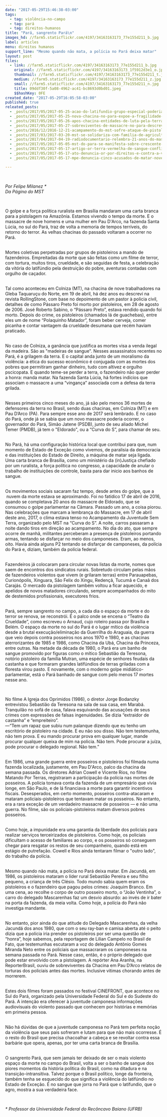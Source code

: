 ```yaml
---
date: "2017-05-29T15:46:38-03:00"
tags:
  - tag: violência-no-campo
  - tag: pará
  - tag: direitos-humanos
title: "Pará, sangrento Pará\n"
images_hd: //farm5.staticflickr.com/4197/34163163173_77e155d211_b.jpg
label: articles
menu: direitos humanos
support_line: "Mesmo quando não mata, a polícia no Pará deixa matar"
layout: post
files:
  - link: //farm5.staticflickr.com/4197/34163163173_77e155d211_b.jpg
    original: //farm5.staticflickr.com/4197/34163163173_1f5912d3e1_o.jpg
    thumbnail: //farm5.staticflickr.com/4197/34163163173_77e155d211_t.jpg
    medium: //farm5.staticflickr.com/4197/34163163173_77e155d211_z.jpg
    small: //farm5.staticflickr.com/4197/34163163173_77e155d211_n.jpg
    title: 09ddf30f-5a08-4962-ac41-bc8693d0bd01.jpeg
    $$hashKey: 0FE
created_date: "2017-05-29T16:05:58-03:00"
published: true
releated_posts:
  - _posts/2017/05/2017-05-25-acao-do-latifundio-grupo-especial-poderia-evitar-as-10-mortes-no-pa.md
  - _posts/2017/05/2017-05-25-nova-chacina-no-para-expoe-a-fragilidade-do-estado-na-resolucao-de-conflitos-no-campo.md
  - _posts/2017/05/2017-05-26-apos-chacina-entidades-de-luta-pela-terra-no-para-denunciam-acirramento-da-violencia.md
  - _posts/2017/05/2017-05-27-sobreviventes-de-massacre-no-para-descrevem-execucao-e-tortura.md
  - _posts/2016/12/2016-12-21-acampamento-do-mst-sofre-ataque-de-pistoleiros-no-para.md
  - _posts/2017/03/2017-03-20-mst-se-solidariza-com-familia-de-agricultor-assassinado-no-para.md
  - _posts/2017/04/2017-04-19-radiodocumentario-relembra-21-anos-do-massacre-de-eldorado-dos-carajas.md
  - _posts/2017/05/2017-05-05-mst-do-para-se-manifesta-sobre-crescente-onda-de-violencia-contra-os-trabalhadores-rurais-do-estado.md
  - _posts/2017/05/2017-05-17-artigo-or-terra-vermelha-de-sangue-conflitos-no-campo-matam-pelo-menos-19-em-um-mes.md
  - _posts/2017/05/2017-05-17-ato-denuncia-or-por-direitos-e-contra-a-violencia-no-campo.md
  - _posts/2017/05/2017-05-17-mpe-denuncia-cinco-acusados-de-matar-nove-pessoas-em-colniza.md

---
```

<p>&nbsp;</p>

<p><em>Por Felipe Milanez *<br />
Da P&aacute;gina do MST&nbsp;</em></p>

<p>&nbsp;</p>

<p>O golpe e a for&ccedil;a pol&iacute;tica ruralista em Bras&iacute;lia mandaram uma carta branca para a pistolagem na Amaz&ocirc;nia. Estamos vivendo o tempo da morte. E o massacre de nove homens e uma mulher em Pau D&#39;Arco, na fazenda Santa L&uacute;cia, no sul do Par&aacute;, traz de volta a memoria de tempos terr&iacute;veis, do retorno do terror. As velhas chacinas do passado voltaram a ocorrer no Par&aacute;.</p>

<p><br />
Mortes coletivas perpetradas por grupos de pistoleiros a mando de fazendeiros. Empreitadas da morte que s&atilde;o feitas como um filme de terror, com tortura, muitos tiros, crueldade, e s&atilde;o seguidas de festa, a celebra&ccedil;&atilde;o da vit&oacute;ria do latif&uacute;ndio pela destrui&ccedil;&atilde;o do pobre, aventuras contadas com orgulho de ca&ccedil;ador.</p>

<p><br />
Tal como aconteceu em Colniza (MT), na chacina de nove trabalhadores na Gleba Taquaru&ccedil;u do Norte, em 19 de abril, h&aacute; dez anos eu descrevi na revista RollingStone, com base no depoimento de um pastor &agrave; policia civil, detalhes de como P&aacute;ssaro Preto foi morto por pistoleiros, em 28 de agosto de 2006. Jos&eacute; Roberto Sabino, o &ldquo;P&aacute;ssaro Preto&rdquo;, estava rendido quando foi morto. Depois do crime, os pistoleiros (chamados l&aacute; de guachebas), entre eles um de nome &ldquo;Polaquinho Matador&rdquo;, foram beber cerveja, comer picanha e contar vantagem da crueldade desumana que rec&eacute;m haviam praticado.</p>

<p><br />
No caso de Colniza, a gan&acirc;ncia que justifica as mortes visa a venda ilegal da madeira. S&atilde;o as &quot;madeiras de sangue&quot;. Nesses assassinatos recentes no Par&aacute;, &eacute; a grilagem da terra. E o capital anda junto de um moralismo da viol&ecirc;ncia: a &eacute;tica do sucesso econ&ocirc;mico &eacute; conjugada com as mortes dos pobres que permitiram ganhar dinheiro, tudo com altivez e orgulho pscicopata. E quando teme-se perder a terra, o fazendeiro n&atilde;o quer perder a honra: manda matar. Na fazenda Santa L&uacute;cia, h&aacute; fortes ind&iacute;cios que associam o massacre a uma &ldquo;vingan&ccedil;a&rdquo; associada com a defesa da terra grilada.</p>

<p><br />
Nesses primeiros cinco meses do ano, j&aacute; s&atilde;o pelo menos 36 mortes de defensores da terra no Brasil, sendo duas chacinas, em Colniza (MT) e em Pau D&rsquo;Arco (PA). Para sempre esse ano de 2017 ser&aacute; lembrado. E no caso do Par&aacute;, onde j&aacute; se sabia que um novo massacre poderia ocorrer, o governador do Par&aacute;, Sim&atilde;o Jatene (PSDB), junto de seu aliado Michel Temer (PMDB), j&aacute; tem o &quot;Eldorado&quot;, ou a &ldquo;Curva do S&rdquo;, para chamar de seu.</p>

<p><br />
No Par&aacute;, h&aacute; uma configura&ccedil;&atilde;o hist&oacute;rica local que contribui para que, num momento de Estado de Exce&ccedil;&atilde;o como vivemos, de paralisia da democracia e das institui&ccedil;&otilde;es do Estado de Direito, a m&aacute;quina de matar seja ligada. Uma carta branca de Bras&iacute;lia, como um minist&eacute;rio da (in)Justi&ccedil;a chefiado por um ruralista, a for&ccedil;a pol&iacute;tica no congresso, a capacidade de anular o trabalho de institui&ccedil;&otilde;es de controle, basta para dar inicio aos banhos de sangue.</p>

<p><br />
Os movimentos sociais sacaram faz tempo, desde antes do golpe, que a &nbsp;nuvem da morte estava se aproximando. Foi no fat&iacute;dico 17 de abril de 2016, quando se completava 20 anos do massacre de Eldorado, que se consumou o golpe parlamentar na C&acirc;mara. Passado um ano, a coisa piorou. Nas celebra&ccedil;&otilde;es que marcam a lembran&ccedil;a do Massacre, em 17 de abril deste ano, 2017, o clima estava tenso no Acampamento da Juventude Sem Terra, organizado pelo MST na &ldquo;Curva do S&rdquo;. A noite, carros passaram a noite dando tiros em dire&ccedil;&atilde;o ao acampamento. No dia do ato, que sempre ocorre de manh&atilde;, militantes perceberam a presen&ccedil;a de pistoleiros portando armas, tentando se disfar&ccedil;ar no meio dos camponeses. Eram, ao menos, oito. Havia ainda alguns P2 tentando se disfar&ccedil;ar de camponeses, da pol&iacute;cia do Par&aacute; e, diziam, tamb&eacute;m da pol&iacute;cia federal.</p>

<p><br />
Fazendeiros j&aacute; colocaram para circular novas listas da morte, nomes que saem de encontros dos sindicatos rurais. Sobretudo circulam pelas m&atilde;os de fazendeiros violentos que vivem (e grilaram terras) entre Parauapebas, Curion&oacute;polis, Xinguara, S&atilde;o Felix do Xingu, Reden&ccedil;&atilde;, Tucum&atilde; e Cana&atilde; dos Caraj&aacute;s. O mercado da pistolagem tamb&eacute;m voltou a ficar aquecido, e apelidos de novos matadores circulando, sempre acompanhados do mito de destemidos profissionais, executores frios.</p>

<p><br />
Par&aacute;, sempre sangrento no campo, a cada dia o espa&ccedil;o da morte e do terror se renova, se reconstr&oacute;i. &Eacute; o palco onde se encena o &ldquo;Teatro da Crueldade&rdquo;, como escreveu o Arnaud, cujo roteiro passa por Bras&iacute;lia e Bel&eacute;m. O espa&ccedil;o da morte no sul do Par&aacute; &eacute; o lugar m&iacute;tico da viol&ecirc;ncia desde a brutal execu&ccedil;&atilde;o/elimina&ccedil;&atilde;o da Guerrilha do Araguaia, da guerra que veio depois contra posseiros nos anos 1970 e 1980, e as chacinas aterrorizantes de 1985 e 1986, como Chacina da Ub&aacute;, Chacina da Princeza, entre outras. Na metade da d&eacute;cada de 1980, o Par&aacute; era um banho de sangue promovido por figuras como o m&iacute;tico Sebasti&atilde;o da Teresona, not&oacute;rio pistoleiro da fam&iacute;lia Mutran, uma esp&eacute;cie de senhores feudais da castanha e que formaram grandes latif&uacute;ndios de terras griladas com a floresta virou pasto. E novamente, com o moderno golpe midi&aacute;tico-parlamentar, est&aacute; o Par&aacute; banhado de sangue com pelo menos 17 mortes nesse ano.</p>

<p>&nbsp;</p>

<p>No filme A Igreja dos Oprimidos (1986), o diretor Jorge Bodanzky entrevistou Sebasti&atilde;o da Teresona na sala de sua casa, em Marab&aacute;. Tranquil&atilde;o no sof&aacute; de casa, falava esquivando das acusa&ccedil;&otilde;es de seus crimes com express&otilde;es de falsas ingenuidades. Se dizia &ldquo;extraidor de castanha&rdquo; e &ldquo;empreiteiro&rdquo;.<br />
&mdash;&ldquo;Tem um rapaz que subiu num palanque dizendo que eu tenho um escrit&oacute;rio de pistoleiro na cidade. E eu n&atilde;o sou disso. N&atilde;o tem testemunha, n&atilde;o tem prova. E eu mando procurar prova em qualquer lugar, mande procurar qualquer queixa de mim na policia. N&atilde;o tem. Pode procurar a ju&iacute;za, pode procurar o delegado regional. N&atilde;o tem.&rdquo;</p>

<p><br />
Em 1986, uma grande guerra entre posseiros e pistoleiros foi filmada numa fazenda localizada, justamente, em Pau D&#39;Arco, palco da chacina da semana passada. Os diretores Adrian Cowell e Vicente Rios, no filme Matando Por Terras, registraram a participa&ccedil;&atilde;o da pol&iacute;cia nas mortes de posseiros. A pol&iacute;cia tomava conta da fazenda de um empres&aacute;rio que vivia longe, em S&atilde;o Paulo, e de l&aacute; financiava a morte para garantir incentivos fiscais. Desesperados, em certo momento, posseiros contra-atacaram e mataram policiais-pistoleiros que tentavam matar os posseiros. No entanto, era a rara exce&ccedil;&atilde;o de um verdadeiro massacre de posseiros &mdash; e n&atilde;o uma guerra. No filme, s&atilde;o os policiais-pistoleiros matam diversos pobres posseiros.</p>

<p><br />
Como hoje, a impunidade era uma garantia da liberdade dos policiais para realizar servi&ccedil;os terceirizados de pistoleiros. Como hoje, os policiais dificultam o acesso de familiares ao corpo, e os posseiros s&oacute; conseguem chegar para resgatar os restos de seu companheiro, quando est&aacute; em est&aacute;gio de putrefa&ccedil;&atilde;o. Cowell e Rios ainda tentaram filmar o &quot;outro lado&quot;, do trabalho da pol&iacute;cia.</p>

<p><br />
Mesmo quando n&atilde;o mata, a pol&iacute;cia no Par&aacute; deixa matar. Em Jacund&aacute;, em 1986, os pistoleiros mataram o l&iacute;der rural Sebasti&atilde;o Pereira e seu filho pequeno, a crian&ccedil;a de tr&ecirc;s Cl&eacute;sio. Todo mundo sabia quem eram os pistoleiros e o fazendeiro que pagou pelos crimes: Joaquim Branco. Em uma cena, ao recolhe o corpo de outro posseiro morto, o &ldquo;Jo&atilde;o Ventinha&rdquo;, o carro do delegado Mascarenhas faz um desvio absurdo: ao inv&eacute;s de ir bater na porta da fazenda, da meia volta. Como hoje, a pol&iacute;cia do Par&aacute; n&atilde;o investiga mandante.</p>

<p><br />
No entanto, pior ainda do que atitude do Delegado Mascarenhas, da velha Jacund&aacute; dos anos 1980, que com o seu ray-ban e camisa aberta at&eacute; o peito dizia que a pol&iacute;cia iria prender os pistoleiros por ser uma quest&atilde;o de &ldquo;honra&rdquo;, hoje sabemos, pela reportagem de Lilian Campelo no Brasil de Fato, que testemunhas escutaram a voz do delegado Ant&ocirc;nio Gomes Miranda Neto entre os policiais que massacraram os camponeses na semana passada no Par&aacute;. Nesse caso, ent&atilde;o, &eacute; o pr&oacute;prio delegado que pode estar envolvido com a pistolagem. A rep&oacute;rter Ana Aranha, na ReporterBrasil, ouviu de sobreviventes da Chacina em Pau D&rsquo;Arco relatos de torturas dos policiais antes das mortes. Inclusive vitimas chorando antes de morrerem.</p>

<p><br />
Estes dois filmes foram passados no festival CINEFRONT, que acontece no Sul do Par&aacute;, organizado pela Universidade Federal do Sul e do Sudeste do Par&aacute;. A inten&ccedil;&atilde;o era oferecer &agrave; juventude camponesa informa&ccedil;&otilde;es audiovisuais do violento passado que conhecem por hist&oacute;rias e mem&oacute;rias em primeira pessoa.</p>

<p><br />
N&atilde;o h&aacute; d&uacute;vidas de que a juventude camponesa no Par&aacute; tem perfeita no&ccedil;&atilde;o da viol&ecirc;ncia que seus pais sofreram e lutam para que n&atilde;o mais ocorresse. &Eacute; o resto do Brasil que precisa chacoalhar a cabe&ccedil;a e se revoltar contra essa barb&aacute;rie que opera, apenas, por ter uma carta branca de Bras&iacute;lia.</p>

<p><br />
O sangrento Par&aacute;, que sem jamais ter deixado de ser o mais violento espa&ccedil;o da morte no campo do Brasil, volta a ser o banho de sangue dos piores momentos da hist&oacute;ria pol&iacute;tica do Brasil, como na ditadura e na transi&ccedil;&atilde;o-intransitiva. Talvez porque o Brasil pol&iacute;tico, longe da fronteira, tamb&eacute;m tenha se esquecido do que significa a viol&ecirc;ncia do latif&uacute;ndio no Estado de Exce&ccedil;&atilde;o. &Eacute; no sangue que jorra no Par&aacute; que o latifundio, que o agro, mostra a sua verdadeira face.</p>

<p>&nbsp;</p>

<p><em>* Professor da Universidade Federal do Rec&ocirc;ncavo Baiano (UFRB)</em></p>
